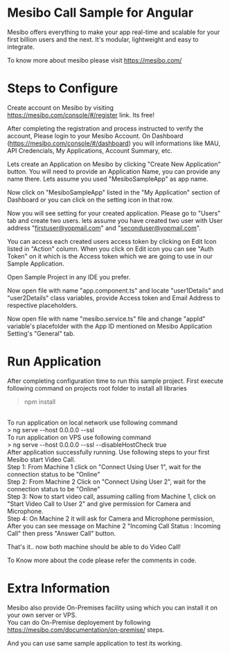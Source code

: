 # Mesibo Call Sample for Angular

Mesibo offers everything to make your app real-time and scalable for your first billion users and the next. It's modular, lightweight and easy to integrate.

To know more about mesibo please visit https://mesibo.com/


# Steps to Configure
Create account on Mesibo by visiting https://mesibo.com/console/#/register link. Its free!

After completing the registration and process instructed to verify the account, Please login to your Mesibo Account.
On Dashboard (https://mesibo.com/console/#/dashboard) you will informations like MAU, API Credencials, My Applications, Account Summary, etc.

Lets create an Application on Mesibo by clicking "Create New Application" button.
You will need to provide an Application Name, you can provide any name there. Lets assume you used "MesiboSampleApp" as app name.

Now click on "MesiboSampleApp" listed in the "My Application" section of Dashboard or you can click on the setting icon in that row.

Now you will see setting for your created application. Please go to "Users" tab and create two users.
lets assume you have created two user with User address "firstuser@yopmail.com" and "seconduser@yopmail.com".

You can access each created users access token by clicking on Edit Icon listed in "Action" column.
When you click on Edit icon you can see "Auth Token" on it which is the Access token which we are going to use in our Sample Application.

Open Sample Project in any IDE you prefer.

Now open file with name "app.component.ts" and locate "user1Details" and "user2Details" class variables, provide Access token and Email Address to respective placeholders.

Now open file with name "mesibo.service.ts" file and change "appId" variable's placefolder with the App ID mentioned on Mesibo Application Setting's "General" tab.


# Run Application
After completing configuration time to run this sample project.
First execute following command on projects root folder to install all libraries <br />
> npm install
<br />
To run application on local network use following command<br />
> ng serve --host 0.0.0.0 --ssl
<br />
To run application on VPS use following command <br />
> ng serve --host 0.0.0.0 --ssl --disableHostCheck true
<br />
After application successfully running. Use following steps to your first Mesibo start Video Call.<br />
Step 1: From Machine 1 click on "Connect Using User 1", wait for the connection status to be "Online"<br />
Step 2: From Machine 2 Click on "Connect Using User 2", wait for the connection status to be "Online"<br />
Step 3: Now to start video call, assuming calling from Machine 1, click on "Start Video Call to User 2" and give permission for Camera and Microphone.<br />
Step 4: On Machine 2 it will ask for Camera and Microphone permission, After you can see message on Machine 2 "Incoming Call Status : Incoming Call" then press "Answer Call" button.<br />

That's it.. now both machine should be able to do Video Call!

To Know more about the code please refer the comments in code.

# Extra Information
Mesibo also provide On-Premises facility using which you can install it on your own server or VPS.<br />
You can do On-Premise deployement by following https://mesibo.com/documentation/on-premise/ steps.<br />

And you can use same sample application to test its working.